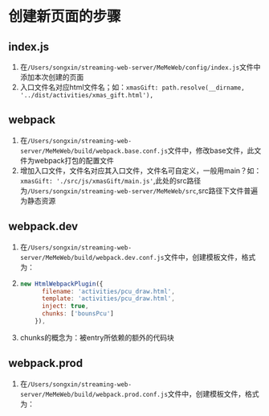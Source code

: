 # 创建新页面的步骤

## index.js

1. 在`/Users/songxin/streaming-web-server/MeMeWeb/config/index.js`文件中添加本次创建的页面
2. 入口文件名对应html文件名；如：`xmasGift: path.resolve(__dirname, '../dist/activities/xmas_gift.html'),`



## webpack

1. 在`/Users/songxin/streaming-web-server/MeMeWeb/build/webpack.base.conf.js`文件中，修改base文件，此文件为webpack打包的配置文件
2. 增加入口文件，文件名对应其入口文件，文件名可自定义，一般用main？如：`xmasGift: './src/js/xmasGift/main.js'`,此处的src路径为`/Users/songxin/streaming-web-server/MeMeWeb/src`,src路径下文件普遍为静态资源



## webpack.dev

1. 在`/Users/songxin/streaming-web-server/MeMeWeb/build/webpack.dev.conf.js`文件中，创建模板文件，格式为：

2. ```javascript
   new HtmlWebpackPlugin({
         filename: 'activities/pcu_draw.html',
         template: 'activities/pcu_draw.html',
         inject: true,
         chunks: ['bounsPcu']
       }),
   ```



3. chunks的概念为：被entry所依赖的额外的代码块





## webpack.prod

1. 在`/Users/songxin/streaming-web-server/MeMeWeb/build/webpack.prod.conf.js`文件中，创建模板文件，格式为：